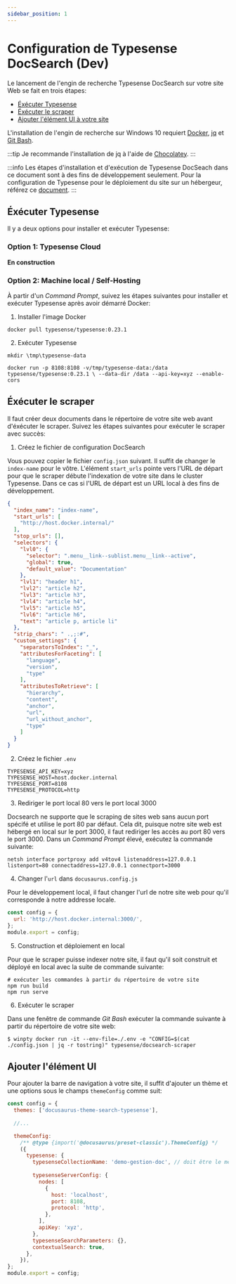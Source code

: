 ```yaml
---
sidebar_position: 1
---
```


# Configuration de Typesense DocSearch (Dev)

Le lancement de l'engin de recherche Typesense DocSearch sur votre site Web se fait en trois étapes:
- [Éxécuter Typesense](./recherche-config-dev.md#éxécuter-typesense)
- [Éxécuter le scraper](./recherche-config-dev.md#éxécuter-le-scraper)
- [Ajouter l'élément UI à votre site](./recherche-config-dev.md#ajouter-lélément-ui)

L'installation de l'engin de recherche sur Windows 10 requiert [Docker](https://docs.docker.com/get-docker/), [jq](https://stedolan.github.io/jq/download/) et [Git Bash](https://git-scm.com/downloads).

:::tip
Je recommande l'installation de jq à l'aide de [Chocolatey](https://chocolatey.org/install#install-step2).
:::

:::info
Les étapes d'installation et d'exécution de Typesense DocSeach dans ce document sont à des fins de développement seulement. Pour la configuration de Typesense pour le déploiement du site sur un hébergeur, référez ce [document](./recherche-config-deploy.md).
:::

## Éxécuter Typesense

Il y a deux options pour installer et exécuter Typesense:

### Option 1: Typesense Cloud

**En construction**

### Option 2: Machine local / Self-Hosting

À partir d'un _Command Prompt_, suivez les étapes suivantes pour installer et exécuter Typesense après avoir démarré Docker:

1. Installer l'image Docker
```
docker pull typesense/typesense:0.23.1
```

2. Exécuter Typesense
```
mkdir \tmp\typesense-data

docker run -p 8108:8108 -v/tmp/typesense-data:/data typesense/typesense:0.23.1 \ --data-dir /data --api-key=xyz --enable-cors
```

## Éxécuter le scraper

Il faut créer deux documents dans le répertoire de votre site web avant d'éxécuter le scraper. Suivez les étapes suivantes pour exécuter le scraper avec succès:

1. Créez le fichier de configuration DocSearch

Vous pouvez copier le fichier `config.json` suivant. Il suffit de changer le `index-name` pour le vôtre. L'élément `start_urls` pointe vers l'URL de départ pour que le scraper débute l'indexation de votre site dans le cluster Typesense. Dans ce cas si l'URL de départ est un URL local à des fins de développement.

```json title="config.json"
{
  "index_name": "index-name",
  "start_urls": [
    "http://host.docker.internal/"
  ],
  "stop_urls": [],
  "selectors": {
    "lvl0": {
      "selector": ".menu__link--sublist.menu__link--active",
      "global": true,
      "default_value": "Documentation"
    },
    "lvl1": "header h1",
    "lvl2": "article h2",
    "lvl3": "article h3",
    "lvl4": "article h4",
    "lvl5": "article h5",
    "lvl6": "article h6",
    "text": "article p, article li"
  },
  "strip_chars": " .,;:#",
  "custom_settings": {
    "separatorsToIndex": "_",
    "attributesForFaceting": [
      "language",
      "version",
      "type"
    ],
    "attributesToRetrieve": [
      "hierarchy",
      "content",
      "anchor",
      "url",
      "url_without_anchor",
      "type"
    ]
  }
}
```

2. Créez le fichier `.env`
```title=".env"
TYPESENSE_API_KEY=xyz
TYPESENSE_HOST=host.docker.internal
TYPESENSE_PORT=8108
TYPESENSE_PROTOCOL=http
```

3. Rediriger le port local 80 vers le port local 3000

Docsearch ne supporte que le scraping de sites web sans aucun port spécifé et utilise le port 80 par défaut. Cela dit, puisque notre site web est hébergé en local sur le port 3000, il faut rediriger les accès au port 80 vers le port 3000. Dans un _Command Prompt_ élevé, exécutez la commande suivante:

```
netsh interface portproxy add v4tov4 listenaddress=127.0.0.1 listenport=80 connectaddress=127.0.0.1 connectport=3000
```

4. Changer l'`url` dans `docusaurus.config.js`

Pour le développement local, il faut changer l'url de notre site web pour qu'il corresponde à notre addresse locale.

```js title:"docusaurus.config.js"
const config = {
  url: 'http://host.docker.internal:3000/',
};
module.export = config;
```

5. Construction et déploiement en local

Pour que le scraper puisse indexer notre site, il faut qu'il soit construit et déployé en local avec la suite de commande suivante:

```
# exécuter les commandes à partir du répertoire de votre site
npm run build
npm run serve
```

6. Exécuter le scraper

Dans une fenêtre de commande _Git Bash_ exécuter la commande suivante à partir du répertoire de votre site web:

```
$ winpty docker run -it --env-file=./.env -e "CONFIG=$(cat ./config.json | jq -r tostring)" typesense/docsearch-scraper
```

## Ajouter l'élément UI

Pour ajouter la barre de navigation à votre site, il suffit d'ajouter un thème et une options sous le champs `themeConfig` comme suit:

```js title:"docusaurus.config"
const config = {
  themes: ['docusaurus-theme-search-typesense'],
  
  //...

  themeConfig:
    /** @type {import('@docusaurus/preset-classic').ThemeConfig} */
    ({
      typesense: {
        typesenseCollectionName: 'demo-gestion-doc', // doit être le même nom que index_name dans le fichier config.json
        
        typesenseServerConfig: {
          nodes: [
            {
              host: 'localhost',
              port: 8108,
              protocol: 'http',
            },
          ],
          apiKey: 'xyz',
        },
        typesenseSearchParameters: {},
        contextualSearch: true,
      },
    }),
};
module.export = config;
```